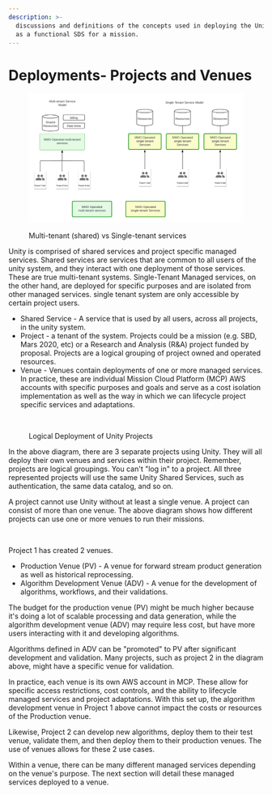 ```yaml
---
description: >-
  discussions and definitions of the concepts used in deploying the Unity System
  as a functional SDS for a mission.
---
```


# Deployments- Projects and Venues

<figure><img src="../../../.gitbook/assets/Multi-tenant deployment - Shared and Single Tenant Services (1) (1).png" alt=""><figcaption><p>Multi-tenant (shared) vs Single-tenant services</p></figcaption></figure>

Unity is comprised of shared services and project specific managed services. Shared services are services that are common to all users of the unity system, and they interact with one deployment of those services. These are true multi-tenant systems. Single-Tenant Managed services, on the other hand, are deployed for specific purposes and are isolated from other managed services. single tenant system are only accessible by certain project users.

* Shared Service - A service that is used by all users, across all projects, in the unity system.
* Project - a tenant of the system. Projects could be a mission (e.g. SBD, Mars 2020, etc) or a Research and Analysis (R\&A) project funded by proposal. Projects are a logical grouping of project owned and operated resources.
* Venue - Venues contain deployments of one or more managed services. In practice, these are individual Mission Cloud Platform (MCP) AWS accounts with specific purposes and goals and serve as a cost isolation implementation as well as the way in which we can lifecycle project specific services and adaptations.

<figure><img src="../../../.gitbook/assets/Multi-tenant deployment - PRoject and Venue Deployment.png" alt=""><figcaption><p>Logical Deployment of Unity Projects</p></figcaption></figure>

In the above diagram, there are 3 separate projects using Unity. They will all deploy their own venues and services within their project. Remember, projects are logical groupings. You can't "log in" to a project. All three represented projects will use the same Unity Shared Services, such as authentication, the same data catalog, and so on.

A project cannot use Unity without at least a single venue. A project can consist of more than one venue. The above diagram shows how different projects can use one or more venues to run their missions.

<figure><img src="../../../.gitbook/assets/Multi-tenant deployment - Project and Venue Deployment w venues.png" alt=""><figcaption></figcaption></figure>

Project 1 has created 2 venues.

* Production Venue (PV) - A venue for forward stream product generation as well as historical reprocessing.
* Algorithm Development Venue (ADV) - A venue for the development of algorithms, workflows, and their validations.

The budget for the production venue (PV)  might be much higher because it's doing a lot of scalable processing and data generation, while the algorithm development venue (ADV) may require less cost, but have more users interacting with it and developing algorithms.&#x20;

Algorithms defined in ADV can be "promoted" to PV after significant development and validation. Many projects, such as project 2 in the diagram above, might have a specific venue for validation.

In practice, each venue is its own AWS account in MCP. These allow for specific access restrictions, cost controls, and the ability to lifecycle managed services and project adaptations. With this set up, the algorithm development venue in Project 1 above cannot impact the costs or resources of the Production venue.

Likewise, Project 2 can develop new algorithms, deploy them to their test venue, validate them, and then deploy them to their production venues. The use of venues allows for these 2 use cases.

Within a venue, there can be many different managed services depending on the venue's purpose. The next section will detail these managed services deployed to a venue.





